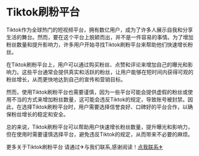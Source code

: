 # Tiktok刷粉平台

Tiktok作为全球热门的短视频平台，拥有数亿用户，成为了许多人展示自我和分享生活的舞台。然而，要在这个平台上脱颖而出，并不是一件容易的事情。为了增加粉丝数量和提升影响力，许多用户开始寻找Tiktok刷粉平台来帮助他们快速增长粉丝。

在Tiktok刷粉平台上，用户可以通过购买粉丝、点赞和评论来增加自己的曝光和影响力。这些平台通常会提供真实和活跃的粉丝，让用户能够在短时间内获得可观的粉丝增长，从而更快地达到自己的宣传和营销目标。

然而，使用Tiktok刷粉平台也需要谨慎，因为一些平台可能会提供虚假的粉丝或使用不当的方式来增加粉丝数量，这可能会违反Tiktok的规定，导致账号被封禁。因此，在选择Tiktok刷粉平台时，用户需要选择信誉良好、口碑好的平台合作，以确保粉丝增长的稳定和安全。

总的来说，Tiktok刷粉平台可以帮助用户快速增长粉丝数量，提升曝光和影响力，但在使用时需要谨慎选择平台，避免违反Tiktok的规定，从而带来不必要的麻烦。

更多关于Tiktok刷粉平台 请通过✈与我们联系,感谢阅读！[点我联系✈](https://qa.G208.com)